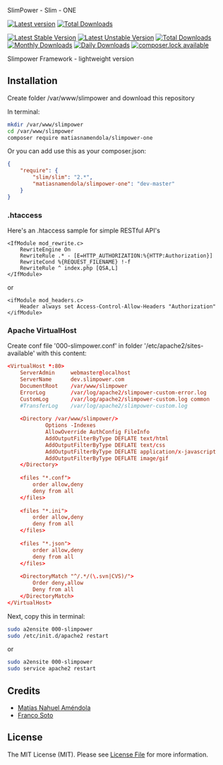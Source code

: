 SlimPower - Slim - ONE

[![Latest version][ico-version]][link-packagist]
[![Total Downloads][ico-downloads]][link-downloads]

[![Latest Stable Version](https://poser.pugx.org/matiasnamendola/slimpower-one/version?format=flat-square)](https://packagist.org/packages/matiasnamendola/slimpower-slim) 
[![Latest Unstable Version](https://poser.pugx.org/matiasnamendola/slimpower-one/v/unstable?format=flat-square)](//packagist.org/packages/matiasnamendola/slimpower-slim) 
[![Total Downloads](https://poser.pugx.org/matiasnamendola/slimpower-one/downloads?format=flat-square)](https://packagist.org/packages/matiasnamendola/slimpower-slim) 
[![Monthly Downloads](https://poser.pugx.org/matiasnamendola/slimpower-one/d/monthly?format=flat-square)](https://packagist.org/packages/matiasnamendola/slimpower-slim)
[![Daily Downloads](https://poser.pugx.org/matiasnamendola/slimpower-one/d/daily?format=flat-square)](https://packagist.org/packages/matiasnamendola/slimpower-slim)
[![composer.lock available](https://poser.pugx.org/matiasnamendola/slimpower-one/composerlock?format=flat-square)](https://packagist.org/packages/matiasnamendola/slimpower-slim)

Slimpower Framework - lightweight version

## Installation

Create folder /var/www/slimpower and download this repository

In terminal:

```sh
mkdir /var/www/slimpower
cd /var/www/slimpower
composer require matiasnamendola/slimpower-one
```

Or you can add use this as your composer.json:

```json
{
    "require": {
        "slim/slim": "2.*",
        "matiasnamendola/slimpower-one": "dev-master"
    }
}
```

### .htaccess

Here's an .htaccess sample for simple RESTful API's

```
<IfModule mod_rewrite.c>
    RewriteEngine On
    RewriteRule .* - [E=HTTP_AUTHORIZATION:%{HTTP:Authorization}]
    RewriteCond %{REQUEST_FILENAME} !-f
    RewriteRule ^ index.php [QSA,L]
</IfModule>
```

or 

```
<ifModule mod_headers.c>
    Header always set Access-Control-Allow-Headers "Authorization"
</ifModule>
```

### Apache VirtualHost

Create conf file '000-slimpower.conf' in folder '/etc/apache2/sites-available'
with this content:

```conf
<VirtualHost *:80>
    ServerAdmin     webmaster@localhost
    ServerName      dev.slimpower.com
    DocumentRoot    /var/www/slimpower
    ErrorLog        /var/log/apache2/slimpower-custom-error.log
    CustomLog       /var/log/apache2/slimpower-custom.log common
    #TransferLog    /var/log/apache2/slimpower-custom.log
    
    <Directory /var/www/slimpower/>
            Options -Indexes
            AllowOverride AuthConfig FileInfo
            AddOutputFilterByType DEFLATE text/html
            AddOutputFilterByType DEFLATE text/css
            AddOutputFilterByType DEFLATE application/x-javascript
            AddOutputFilterByType DEFLATE image/gif
    </Directory>
    
    <files "*.conf">
        order allow,deny
        deny from all
    </files>
    
    <files "*.ini">
        order allow,deny
        deny from all
    </files>
    
    <files "*.json">
        order allow,deny
        deny from all
    </files>
    
    <DirectoryMatch "^/.*/(\.svn|CVS)/">
        Order deny,allow
        Deny from all
    </DirectoryMatch>
</VirtualHost>
```

Next, copy this in terminal:

```sh
sudo a2ensite 000-slimpower
sudo /etc/init.d/apache2 restart
```

or 

```sh
sudo a2ensite 000-slimpower
sudo service apache2 restart
```

## Credits

- [Matías Nahuel Améndola](https://github.com/matiasnamendola)
- [Franco Soto](https://github.com/francosoto)


## License

The MIT License (MIT). Please see [License File](LICENSE.md) for more information.

[ico-version]: https://img.shields.io/packagist/v/MatiasNAmendola/slimpower-one.svg?style=flat-square
[ico-downloads]: https://img.shields.io/packagist/dt/MatiasNAmendola/slimpower-one.svg?style=flat-square

[link-packagist]: https://packagist.org/packages/matiasnamendola/slimpower-one
[link-downloads]: https://packagist.org/packages/matiasnamendola/slimpower-one
